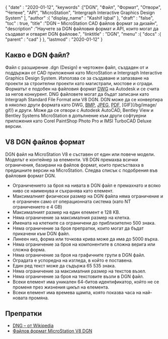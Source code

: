 {
  "date" : "2020-01-12",
  "keywords" :["DGN", "Файл", "Формат", "Отвори", "Четене", "API", "MicroStation", "Intergraph Interactive Graphics Design System" ],
  "author" :{
    "display_name" : "Kashif Iqbal"
},
  "draft" : "false",
  "toc" : true,
  "title" :"DGN – MicroStation CAD файлов формат за дизайн",
  "description" :"Научете за DGN файловия формат и API, които могат да създават и отварят DGN файлове.",
  "linktitle" : "DGN",
  "menu" :{
    "docs" :{
      "parent" : "cad"
}
},
  "lastmod" : "2020-01-12"
}

## Какво е DGN файл?

Файл с разширение .dgn (Design) е чертожен файл, създаден от и поддържан от CAD приложения като MicroStation и Intergraph Interactive Graphics Design System. Използва се за създаване и запазване на проекти за строителни проекти като магистрали, мостове и сгради. Форматът е подобен на файловия формат [DWG](/bg/cad/dwg/) на Autodesk и се счита за негов конкурент. DNG файловете могат да бъдат записани като Intergraph Standard File Format или V8 DGN. DGN може да се конвертира в няколко други формата като DWG, [BMP](/bg/image/bmp/), [JPEG](/bg/image/jpeg/), [PDF](/bg/pdf/), [GIF](/bg/image/ gif/) и други. Може да се отвори с Autodesk AutoCAD, Bentley View и Bentley Systems MicroStation в допълнение към други софтуерни приложения като Corel PaintShop Photo Pro и IMSI TurboCAD Deluxe версии.

## V8 DGN файлов формат

DGN файл на MicroStation V8 е съставен от един или повече модели. Моделът е контейнер за елементи. V8 DGN премахва всички ограничения, базирани на файлов формат, които присъстваха в предишните версии на MicroStation. Следва списък с подобрения във файловия формат DGN.

* Ограничението за броя на нивата в DGN файл е премахнато и всяко ниво се наименува и съхранява като елемент.
* Максималният физически размер на DGN файла няма ограничение и е ограничен само от операционната система (като NT ограничението е 4 GB)
* Максималният размер на един елемент е 128 KB.
* Няма ограничение за максималния размер на клетка.
* Имената на клетките са ограничени до приблизително 500 знака.
* Няма ограничение за броя препратки, които могат да бъдат прикачени към DGN файл.
* Линеен низ, форма или точкова крива може да има до 5000 върха.
* Няма ограничение за броя на компонентите в сложна верига или сложна форма.
* Няма ограничение за броя на графичните групи в DGN файл.
* Оградата е успоредна на изгледа, в който е поставена.
* Един ред текст може да съдържа 65 535 знака.
* Няма ограничение за максималния размер на текстов възел.
* Няма ограничение за броя на текстовите възли в DGN файл.
* Всеки елемент има уникален 64-битов идентификатор, който не се променя през жизнения цикъл на елемента.
* Всеки елемент има времева щампа, която показва часа на най-новата промяна.

## Препратки

* [DNG – от Wikipedia](https://en.wikipedia.org/wiki/DGN)
* [Файлов формат MicroStation V8 DGN](https://web.archive.org/web/20120713013730/http://docs.bentley.com/ko/MicroStation/ustnhelp47.html)

